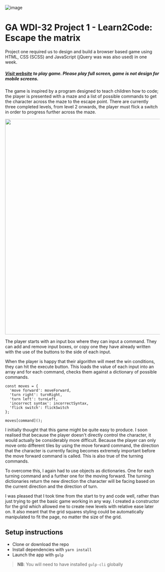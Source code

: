 ![image](https://ga-dash.s3.amazonaws.com/production/assets/logo-9f88ae6c9c3871690e33280fcf557f33.png)
# GA WDI-32 Project 1 - Learn2Code: Escape the matrix
Project one required us to design and build a browser based game using HTML, CSS (SCSS) and JavaScript (jQuery was was also used) in one week.

##### [Visit website](https://l2c-escape.herokuapp.com/) to play game. Please play full screen, game is not design for mobile screens.

The game is inspired by a program designed to teach children how to code; the player is presented with a maze and a list of possible commands to get the character across the maze to the escape point. There are currently three completed levels, from level 2 onwards, the player must flick a switch in order to progress further across the maze.

<p align="center"><img src="https://imgur.com/a/on53R" width="700"></p>

The player starts with an input box where they can input a command. They can add and remove input boxes, or copy one they have already written with the use of the buttons to the side of each input.

When the player is happy that their algorithm will meet the win conditions, they can hit the execute button. This loads the value of each input into an array and for each command, checks them against a dictionary of possible commands.

```
const moves = {
  'move forward': moveForward,
  'turn right': turnRight,
  'turn left': turnLeft,
  'incorrect syntax': incorrectSyntax,
  'flick switch': flickSwitch
};

moves[command]();
```

I initially thought that this game might be quite easy to produce. I soon realised that because the player doesn't directly control the character, it would actually be considerably more difficult. Because the player can only move onto different tiles by using the move forward command, the direction that the character is currently facing becomes extremely important before the move forward command is called. This is also true of the turning commands.

To overcome this, I again had to use objects as dictionaries. One for each turning command and a further one for the moving forward. The turning dictionaries return the new direction the character will be facing based on the current direction and the direction of turn.

I was pleased that I took time from the start to try and code well, rather than just trying to get the basic game working in any way. I created a constructor for the grid which allowed me to create new levels with relative ease later on. It also meant that the grid squares styling could be automatically manipulated to fit the page, no matter the size of the grid.

## Setup instructions

- Clone or download the repo
- Install dependencies with `yarn install`
- Launch the app with `gulp`

>**NB**: You will need to have installed `gulp-cli` globally

